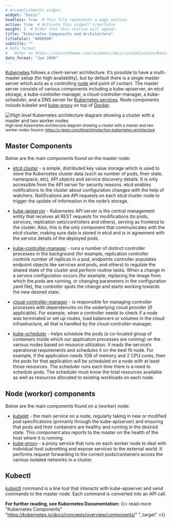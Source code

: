 ```yaml
---
# Accomplishments widget.
widget: "basic"  
headless: true  # This file represents a page section.
active: true  # Activate this widget? true/false
weight: 2  # Order that this section will appear.
title: "Kubernetes Components and Architecture"
titleColor: "#000000"
subtitle: ""
# Date format
#   Refer to https://sourcethemes.com/academic/docs/customization/#date-format
date_format: "Jan 2006"
---
```



[Kubernetes](/display/containers/Working+with+Kubernetes+Dashboard) follows a client-server architecture. It’s possible to have a multi-master setup (for high availability), but by default there is a single master server which acts as a controlling [node](/display/containers/Kubernetes+Nodes) and point of contact. The master server consists of various components including a kube-apiserver, an etcd storage, a kube-controller-manager, a cloud-controller-manager, a kube-scheduler, and a DNS server for [Kubernetes services](/display/containers/Kubernetes+as+a+Service). Node components include kubelet and [kube-proxy](/display/containers/Kubernetes+Proxies) on top of [Docker](/display/containers/Docker+Containers).

![High level Kubernetes architecture diagram showing a cluster with a master and two worker nodes](/images/kubertes.png)
<small>High level Kubernetes architecture diagram showing a cluster with a master and two worker nodes
Source: https://x-team.com/blog/introduction-kubernetes-architecture</small>


## Master Components

Below are the main components found on the master node:
* [etcd cluster](https://kubernetes.io/docs/tasks/administer-cluster/configure-upgrade-etcd/) - a simple, distributed key value storage which is used to store the Kubernetes cluster data (such as number of pods, their state, namespace, etc), API objects and service discovery details. It is only accessible from the API server for security reasons. etcd enables notifications to the cluster about configuration changes with the help of watchers. Notifications are API requests on each etcd cluster node to trigger the update of information in the node’s storage.

* [kube-apiserver](https://kubernetes.io/docs/reference/generated/kube-apiserver/) - Kubernetes API server is the central management entity that receives all REST requests for modifications (to pods, services, replication sets/controllers and others), serving as frontend to the cluster. Also, this is the only component that communicates with the etcd cluster, making sure data is stored in etcd and is in agreement with the service details of the deployed pods.

* [kube-controller-manager](https://kubernetes.io/docs/reference/generated/kube-controller-manager/) - runs a number of distinct controller processes in the background (for example, replication controller controls number of replicas in a pod, endpoints controller populates endpoint objects like services and pods, and others) to regulate the shared state of the cluster and perform routine tasks. When a change in a service configuration occurs (for example, replacing the image from which the pods are running, or changing parameters in the configuration yaml file), the controller spots the change and starts working towards the new desired state.
* [cloud-controller-manager](https://kubernetes.io/docs/concepts/overview/components/#cloud-controller-manager) - is responsible for managing controller processes with dependencies on the underlying cloud provider (if applicable). For example, when a controller needs to check if a node was terminated or set up routes, load balancers or volumes in the cloud infrastructure, all that is handled by the cloud-controller-manager.
* [kube-scheduler](https://kubernetes.io/docs/reference/generated/kube-scheduler/) - helps schedule the pods (a co-located group of containers inside which our application processes are running) on the various nodes based on resource utilization. It reads the service’s operational requirements and schedules it on the best fit node. For example, if the application needs 1GB of memory and 2 CPU cores, then the pods for that application will be scheduled on a node with at least those resources. The scheduler runs each time there is a need to schedule pods. The scheduler must know the total resources available as well as resources allocated to existing workloads on each node.

## Node (worker) components

Below are the main components found on a (worker) node:

* [kubelet](https://kubernetes.io/docs/reference/generated/kubelet/) - the main service on a node, regularly taking in new or modified pod specifications (primarily through the kube-apiserver) and ensuring that pods and their containers are healthy and running in the desired state. This component also reports to the master on the health of the host where it is running.
* [kube-proxy](https://kubernetes.io/docs/reference/generated/kube-proxy/) - a proxy service that runs on each worker node to deal with individual host subnetting and expose services to the external world. It performs request forwarding to the correct pods/containers across the various isolated networks in a cluster.

## Kubectl

[kubectl](https://kubernetes.io/docs/reference/kubectl/overview/) command is a line tool that interacts with kube-apiserver and send commands to the master node. Each command is converted into an API call.

**For further reading, see Kubernetes Documentation:** {{< read-more "Kubernetes Components" "https://kubernetes.io/docs/concepts/overview/components/" "_target"  >}}








